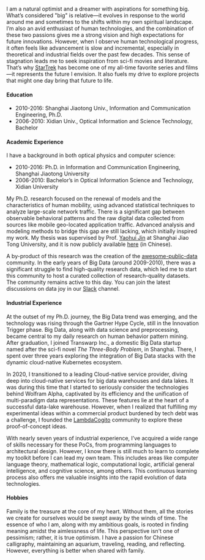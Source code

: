 I am a natural optimist and a dreamer with aspirations for something big. What’s considered "big" is relative—it evolves in response to the world around me and sometimes to the shifts within my own spiritual landscape. I’m also an avid enthusiast of human technologies, and the combination of these two passions gives me a strong vision and high expectations for future innovations. However, when I observe human technological progress, it often feels like advancement is slow and incremental, especially in theoretical and industrial fields over the past few decades. This sense of stagnation leads me to seek inspiration from sci-fi movies and literature. That’s why [StarTrek](https://simple.wikipedia.org/wiki/Star_Trek) has become one of my all-time favorite series and films—it represents the future I envision. It also fuels my drive to explore projects that might one day bring that future to life.

#### Education

*   2010-2016: Shanghai Jiaotong Univ., Information and Communication
    Engineering, Ph.D.
*   2006-2010: Xidian Univ., Optical Information and Science Technology,
    Bachelor

#### Academic Experience

I have a background in both optical physics and computer science:
* 2010-2016: Ph.D. in Information and Communication Engineering, Shanghai Jiaotong University
* 2006-2010: Bachelor’s in Optical Information Science and Technology, Xidian University

My Ph.D. research focused on the renewal of models and the characteristics of human mobility, using advanced statistical techniques to analyze large-scale network traffic. There is a significant gap between observable behavioral patterns and the raw digital data collected from sources like mobile geo-located application traffic. Advanced analysis and modeling methods to bridge this gap are still lacking, which initially inspired my work. My thesis was supervised by Prof. [Yaohui Jin](http://front.sjtu.edu.cn/~jinyh/) at Shanghai Jiao Tong University, and it is now publicly available [here](https://github.com/caesar0301/phd-dissertation) (in Chinese).

A by-product of this research was the creation of the [awesome-public-data](https://github.com/awesomedata) community. In the early years of Big Data (around 2009-2010), there was a significant struggle to find high-quality research data, which led me to start this community to host a curated collection of research-quality datasets. The community remains active to this day. You can join the latest discussions on data joy in our [Slack](https://awesomedataworld.slack.com/) channel.

#### Industrial Experience

At the outset of my Ph.D. journey, the Big Data trend was emerging, and the technology was rising through the Gartner Hype Cycle, still in the Innovation Trigger phase. Big Data, along with data science and preprocessing, became central to my daily research on human behavior pattern mining. After graduation, I joined Transwarp Inc., a domestic Big Data startup named after the sci-fi novel *The Three-Body Problem*, in Shanghai. There, I spent over three years exploring the integration of Big Data stacks with the dynamic cloud-native Kubernetes ecosystem.

In 2020, I transitioned to a leading Cloud-native service provider, diving deep into cloud-native services for big data warehouses and data lakes. It was during this time that I started to seriously consider the technologies behind Wolfram Alpha, captivated by its efficiency and the unification of multi-paradigm data representations. These features lie at the heart of a successful data-lake warehouse. However, when I realized that fulfilling my experimental ideas within a commercial product burdened by tech debt was a challenge, I founded the [LambdaCogito](https://github.com/lambdacogito) community to explore these proof-of-concept ideas.

With nearly seven years of industrial experience, I’ve acquired a wide range of skills necessary for these PoCs, from programming languages to architectural design. However, I know there is still much to learn to complete my toolkit before I can lead my own team. This includes areas like computer language theory, mathematical logic, computational logic, artificial general intelligence, and cognitive science, among others. This continuous learning process also offers me valuable insights into the rapid evolution of data technologies.

#### Hobbies

Family is the treasure at the core of my heart. Without them, all the stories we create for ourselves would be swept away by the winds of time. The essence of who I am, along with my ambitious goals, is rooted in finding meaning amidst the aimlessness of life. This perspective isn't one of pessimism; rather, it is true optimism. I have a passion for Chinese calligraphy, maintaining an aquarium, traveling, reading, and reflecting. However, everything is better when shared with family.

